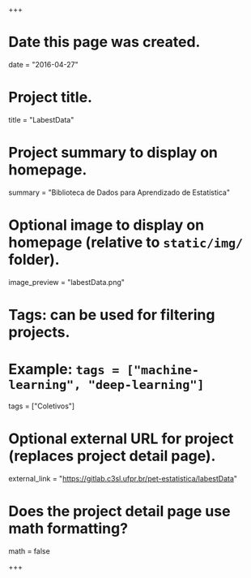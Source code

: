 +++
# Date this page was created.
date = "2016-04-27"

# Project title.
title = "LabestData"

# Project summary to display on homepage.
summary = "Biblioteca de Dados para Aprendizado de Estatística"

# Optional image to display on homepage (relative to `static/img/` folder).
image_preview = "labestData.png"

# Tags: can be used for filtering projects.
# Example: `tags = ["machine-learning", "deep-learning"]`
tags = ["Coletivos"]

# Optional external URL for project (replaces project detail page).
external_link = "https://gitlab.c3sl.ufpr.br/pet-estatistica/labestData"

# Does the project detail page use math formatting?
math = false

+++
